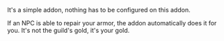 It's a simple addon,
nothing has to be configured on this addon.

If an NPC is able to repair your armor,
the addon automatically does it for you.
It's not the guild's gold, it's your gold.

